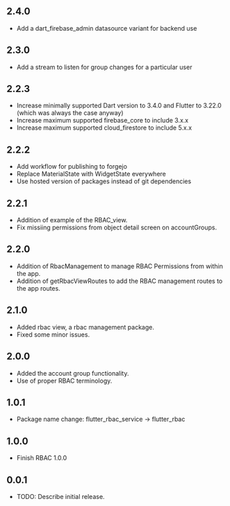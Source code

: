 ## 2.4.0

- Add a dart_firebase_admin datasource variant for backend use

## 2.3.0

- Add a stream to listen for group changes for a particular user

## 2.2.3

- Increase minimally supported Dart version to 3.4.0 and Flutter to 3.22.0 (which was always the case anyway)
- Increase maximum supported firebase_core to include 3.x.x
- Increase maximum supported cloud_firestore to include 5.x.x

## 2.2.2
- Add workflow for publishing to forgejo
- Replace MaterialState with WidgetState everywhere
- Use hosted version of packages instead of git dependencies

## 2.2.1

- Addition of example of the RBAC_view.
- Fix missiing permissions from object detail screen on accountGroups.

## 2.2.0

- Addition of RbacManagement to manage RBAC Permissions from within the app.
- Addition of getRbacViewRoutes to add the RBAC management routes to the app routes.

## 2.1.0

- Added rbac view, a rbac management package.
- Fixed some minor issues.

## 2.0.0

- Added the account group functionality.
- Use of proper RBAC terminology.

## 1.0.1

- Package name change: flutter_rbac_service -> flutter_rbac

## 1.0.0

- Finish RBAC 1.0.0

## 0.0.1

- TODO: Describe initial release.
